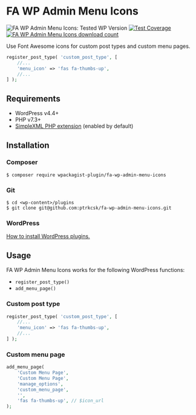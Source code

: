 # FA WP Admin Menu Icons

![FA WP Admin Menu Icons: Tested WP Version](https://img.shields.io/wordpress/plugin/tested/fa-wp-admin-menu-icons.svg) [![Test Coverage](https://api.codeclimate.com/v1/badges/8e7095f8f9347a38a868/test_coverage)](https://codeclimate.com/github/ptrkcsk/fa-wp-admin-menu-icons/test_coverage) [![FA WP Admin Menu Icons download count](https://img.shields.io/wordpress/plugin/dt/fa-wp-admin-menu-icons.svg)](https://wordpress.org/plugins/fa-wp-admin-menu-icons/)

Use Font Awesome icons for custom post types and custom menu pages.

```php
register_post_type( 'custom_post_type', [
    //...
    'menu_icon' => 'fas fa-thumbs-up',
    //...
] );
```

## Requirements

- WordPress v4.4+
- PHP v7.3+
- [SimpleXML PHP extension](https://www.php.net/manual/en/simplexml.installation.php) (enabled by default)

## Installation

### Composer

```
$ composer require wpackagist-plugin/fa-wp-admin-menu-icons
```

### Git

```
$ cd <wp-content>/plugins
$ git clone git@github.com:ptrkcsk/fa-wp-admin-menu-icons.git
```

### WordPress

[How to install WordPress plugins.](https://codex.wordpress.org/Managing_Plugins#Installing_Plugins)


## Usage

FA WP Admin Menu Icons works for the following WordPress functions:

- `register_post_type()`
- `add_menu_page()`

### Custom post type

```php
register_post_type( 'custom_post_type', [
    //...
    'menu_icon' => 'fas fa-thumbs-up',
    //...
] );
```

### Custom menu page

```php
add_menu_page(
    'Custom Menu Page',
    'Custom Menu Page',
    'manage_options',
    'custom_menu_page',
    '',
    'fas fa-thumbs-up', // $icon_url
);
```
